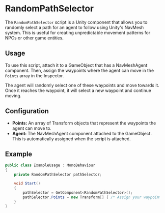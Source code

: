 # RandomPathSelector

The `RandomPathSelector` script is a Unity component that allows you to randomly select a path for an agent to follow using Unity's NavMesh system. This is useful for creating unpredictable movement patterns for NPCs or other game entities.

## Usage

To use this script, attach it to a GameObject that has a NavMeshAgent component. Then, assign the waypoints where the agent can move in the `Points` array in the Inspector.

The agent will randomly select one of these waypoints and move towards it. Once it reaches the waypoint, it will select a new waypoint and continue moving.

## Configuration

- **Points:** An array of Transform objects that represent the waypoints the agent can move to.
- **Agent:** The NavMeshAgent component attached to the GameObject. This is automatically assigned when the script is attached.

## Example

```csharp
public class ExampleUsage : MonoBehaviour
{
    private RandomPathSelector pathSelector;

    void Start()
    {
        pathSelector = GetComponent<RandomPathSelector>();
        pathSelector.Points = new Transform[] { /* Assign your waypoints here */ };
    }
}
```
